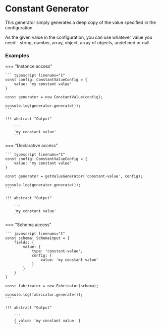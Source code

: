 # Constant Generator

This generator simply generates a deep copy of the value specified in the configuration.

As the given value in the configuration, you can use whatever value you need - string, number, array, object, 
array of objects, undefined or null.


### Examples

=== "Instance access"

    ``` typescript linenums="1"
    const config: ConstantValueConfig = {
        value: 'my constant value'
    }
    
    const generator = new ConstantValue(config);

    console.log(generator.generate());
    ```
    
    !!! abstract "Output"

        ```
        'my constant value'
        ```


=== "Declarative access"

    ``` typescript linenums="1"
    const config: ConstantValueConfig = {
        value: 'my constant value'
    }
    
    const generator = getValueGenerator('constant-value', config);

    console.log(generator.generate());
    ```
    
    !!! abstract "Output"

        ```
        'my constant value'
        ```

=== "Schema access"

    ``` javascript linenums="1"
    const schema: SchemaInput = {
        fields: {
            value: {
                type: 'constant-value',
                config: {
                    value: 'my constant value'
                }
            }
        }
    }
    
    const fabricator = new Fabricator(schema);
    
    console.log(fabricator.generate());
    ```
    
    !!! abstract "Output"

        ```
        { value: 'my constant value' }
        ```
